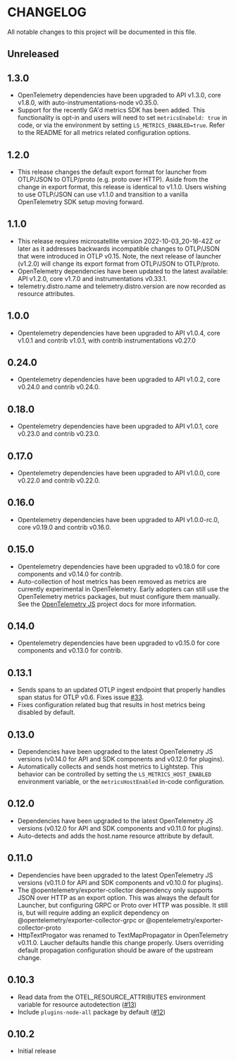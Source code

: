 # CHANGELOG

All notable changes to this project will be documented in this file.

## Unreleased

## 1.3.0
* OpenTelemetry dependencies have been upgraded to API v1.3.0, core v1.8.0,
  with auto-instrumentations-node v0.35.0.
* Support for the recently GA'd metrics SDK has been added. This functionality
  is opt-in and users will need to set `metricsEnabeld: true` in code, or via
  the environment by setting `LS_METRICS_ENABLED=true`. Refer to the README
  for all metrics related configuration options.

## 1.2.0
* This release changes the default export format for launcher from OTLP/JSON to
  OTLP/proto (e.g. proto over HTTP). Aside from the change in export format, this
  release is identical to v1.1.0. Users wishing to use OTLP/JSON can use v1.1.0
  and transition to a vanilla OpenTelemetry SDK setup moving forward.

## 1.1.0

* This release requires microsatellite version 2022-10-03_20-16-42Z or later
  as it addresses backwards incompatible changes to OTLP/JSON that were introduced
  in OTLP v0.15. Note, the next release of launcher (v1.2.0) will change its export
  format from OTLP/JSON to OTLP/proto.
* OpenTelemetry dependencies have been updated to the latest available: API v1.2.0,
  core v1.7.0 and instrumentations v0.33.1.
* telemetry.distro.name and telemetry.distro.version are now recorded as resource
  attributes.

## 1.0.0

* Opentelemetry dependencies have been upgraded to API v1.0.4, core v1.0.1
  and contrib v1.0.1, with contrib instrumentations v0.27.0

## 0.24.0

* Opentelemetry dependencies have been upgraded to API v1.0.2, core v0.24.0
  and contrib v0.24.0.

## 0.18.0

* Opentelemetry dependencies have been upgraded to API v1.0.1, core v0.23.0
  and contrib v0.23.0.

## 0.17.0

* Opentelemetry dependencies have been upgraded to API v1.0.0, core v0.22.0
  and contrib v0.22.0.

## 0.16.0

* Opentelemetry dependencies have been upgraded to API v1.0.0-rc.0, core v0.19.0
  and contrib v0.16.0.

## 0.15.0

* Opentelemetry dependencies have been upgraded to v0.18.0 for core components
  and v0.14.0 for contrib.
* Auto-collection of host metrics has been removed as metrics are currently
  experimental in OpenTelemetry. Early adopters can still use the OpenTelemetry
  metrics packages, but must configure them manually. See the [OpenTelemetry JS](https://github.com/open-telemetry/opentelemetry-js)
  project docs for more information.

## 0.14.0

* Opentelemetry dependencies have been upgraded to v0.15.0 for core components
  and v0.13.0 for contrib.

## 0.13.1

* Sends spans to an updated OTLP ingest endpoint that properly handles span
  status for OTLP v0.6. Fixes issue [#33](https://github.com/lightstep/otel-launcher-node/issues/33).
* Fixes configuration related bug that results in host metrics being disabled
  by default.

## 0.13.0

* Dependencies have been upgraded to the latest OpenTelemetry JS versions
  (v0.14.0 for API and SDK components and v0.12.0 for plugins).
* Automatically collects and sends host metrics to Lightstep. This behavior can
  be controlled by setting the `LS_METRICS_HOST_ENABLED` environment variable,
  or the `metricsHostEnabled` in-code configuration.

## 0.12.0
* Dependencies have been upgraded to the latest OpenTelemetry JS versions
  (v0.12.0 for API and SDK components and v0.11.0 for plugins).
* Auto-detects and adds the host.name resource attribute by default.

## 0.11.0

* Dependencies have been upgraded to the latest OpenTelemetry JS versions
  (v0.11.0 for API and SDK components and v0.10.0 for plugins).
* The @opentelemetry/exporter-collector dependency only supports JSON over
  HTTP as an export option. This was always the default for Launcher, but
  configuring GRPC or Proto over HTTP was possible. It still is, but will
  require adding an explicit dependency on @opentelemetry/exporter-collector-grpc
  or @opentelemetry/exporter-collector-proto
* HttpTextProgator was renamed to TextMapPropagator in OpenTelemetry v0.11.0.
  Laucher defaults handle this change properly. Users overriding default
  propagation configuration should be aware of the upstream change.

## 0.10.3

* Read data from the OTEL_RESOURCE_ATTRIBUTES environment variable for resource
  autodetection ([#13](https://github.com/lightstep/otel-launcher-node/pull/13))
* Include `plugins-node-all` package by default ([#12](https://github.com/lightstep/otel-launcher-node/pull/12))

## 0.10.2

* Initial release